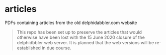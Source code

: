 # articles

PDFs containing articles from the old delphidabbler.com website

> This repo has been set up to preserve the articles that would otherwise have been lost with the 15 June 2020 closure of the delphidbbler web server. It is planned that the web versions will be re-established in due course.

